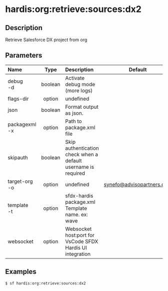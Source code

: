 <!-- This file has been generated with command 'sf hardis:doc:plugin:generate'. Please do not update it manually or it may be overwritten -->
# hardis:org:retrieve:sources:dx2

## Description

Retrieve Salesforce DX project from org

## Parameters

|Name|Type|Description|Default|Required|Options|
|:---|:--:|:----------|:-----:|:------:|:-----:|
|debug<br/>-d|boolean|Activate debug mode (more logs)||||
|flags-dir|option|undefined||||
|json|boolean|Format output as json.||||
|packagexml<br/>-x|option|Path to package.xml file||||
|skipauth|boolean|Skip authentication check when a default username is required||||
|target-org<br/>-o|option|undefined|synefo@advisopartners.com|||
|template<br/>-t|option|sfdx-hardis package.xml Template name. ex: wave||||
|websocket|option|Websocket host:port for VsCode SFDX Hardis UI integration||||

## Examples

```shell
$ sf hardis:org:retrieve:sources:dx2
```


